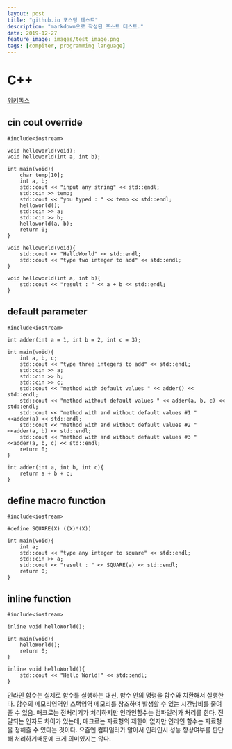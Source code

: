 ```yaml
---
layout: post
title: "github.io 포스팅 테스트"
description: "markdown으로 작성된 포스트 테스트."
date: 2019-12-27
feature_image: images/test_image.png
tags: [compiter, programming language]
---
```

# C++

[위키독스](https://wikidocs.net/16468)

## cin cout override

    #include<iostream>
    
    void helloworld(void);
    void helloworld(int a, int b);
    
    int main(void){
        char temp[10];
        int a, b;
        std::cout << "input any string" << std::endl;
        std::cin >> temp;
        std::cout << "you typed : " << temp << std::endl;
        helloworld();
        std::cin >> a;
        std::cin >> b;
        helloworld(a, b);
        return 0;
    }
    
    void helloworld(void){
        std::cout << "HelloWorld" << std::endl;
        std::cout << "type two integer to add" << std::endl;
    }
    
    void helloworld(int a, int b){
        std::cout << "result : " << a + b << std::endl;
    }

## default parameter

    #include<iostream>
    
    int adder(int a = 1, int b = 2, int c = 3);
    
    int main(void){
        int a, b, c;
        std::cout << "type three integers to add" << std::endl;
        std::cin >> a;
        std::cin >> b;
        std::cin >> c;
        std::cout << "method with default values " << adder() << std::endl;
        std::cout << "method without default values " << adder(a, b, c) << std::endl;
        std::cout << "method with and without default values #1 " <<adder(a) << std::endl;
        std::cout << "method with and without default values #2 " <<adder(a, b) << std::endl;
        std::cout << "method with and without default values #3 " <<adder(a, b, c) << std::endl;
        return 0;
    }
    
    int adder(int a, int b, int c){
        return a + b + c;
    }

## define macro function

    #include<iostream>
    
    #define SQUARE(X) ((X)*(X))
    
    int main(void){
        int a;
        std::cout << "type any integer to square" << std::endl;
        std::cin >> a;
        std::cout << "result : " << SQUARE(a) << std::endl;
        return 0;
    }

## inline function

    #include<iostream>
    
    inline void helloWorld();
    
    int main(void){
        helloWorld();
        return 0;
    }
    
    inline void helloWorld(){
        std::cout << "Hello World!" << std::endl;
    }

인라인 함수는 실제로 함수를 실행하는 대신, 함수 안의 명령을 함수와 치환해서 실행한다. 
함수의 메모리영역인 스택영역 메모리를 참조하며 발생할 수 있는 시간낭비를 줄여줄 수 있음. 
매크로는 전처리기가 처리하지만 인라인함수는 컴파일러가 처리를 한다.
전달되는 인자도 차이가 있는데, 매크로는 자료형의 제한이 없지만 인라인 함수는 자료형을 정해줄 수 있다는 것이다.
요즘엔 컴파일러가 알아서 인라인시 성능 향상여부를 판단해 처리하기때문에 크게 의미있지는 않다.
